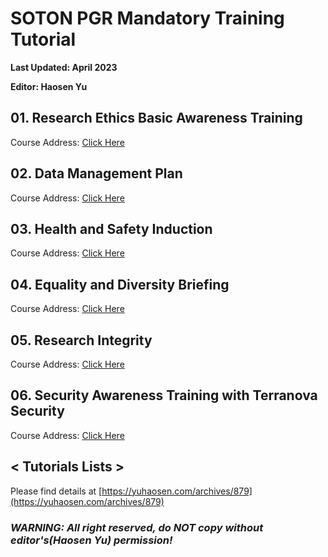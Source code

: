 # SOTON PGR Mandatory Training Tutorial

**Last Updated: April 2023**

**Editor: Haosen Yu**



## 01. Research Ethics Basic Awareness Training

Course Address: [Click Here](https://blackboard.soton.ac.uk/webapps/blackboard/content/listContent.jsp?course_id=_189817_1&content_id=_4331886_1&mode=reset)



## 02. Data Management Plan

Course Address: [Click Here](https://blackboard.soton.ac.uk/webapps/blackboard/execute/announcement?method=search&context=course_entry&course_id=_189880_1&handle=announcements_entry&mode=view)



## 03. Health and Safety Induction

Course Address: [Click Here](https://blackboard.soton.ac.uk/webapps/login/?new_loc=/webapps/blackboard/content/listContentEditable.jsp?content_id%3D_4180288_1%26course_id%3D_188839_1)



## 04. Equality and Diversity Briefing

Course Address: [Click Here](https://blackboard.soton.ac.uk/webapps/login/?new_loc=/webapps/blackboard/content/listContent.jsp?course_id%3D_131573_1%26content_id%3D_1520408_1)



## 05. Research Integrity

Course Address: [Click Here](https://sotonac.sharepoint.com/teams/PGRDevelopmentHub/SitePages/Research-Integrity-online-learning-module.aspx)



## 06. Security Awareness Training with Terranova Security

Course Address: [Click Here](https://sotonac.sharepoint.com/teams/CyberSecurity/SitePages/Information-Security-Training.aspx)



## < Tutorials Lists >

Please find details at [https://yuhaosen.com/archives/879](https://yuhaosen.com/archives/879)



### ***WARNING: All right reserved, do NOT copy without editor's(Haosen Yu) permission!***